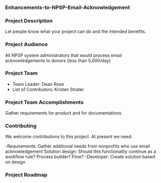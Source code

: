 ### Enhancements-to-NPSP-Email-Acknowledgement

### Project Description
Let people know what your project can do and the intended benefits. 

### Project Audience
All NPSP system administrators that would process email acknowledgements to donors (less than 5,000/day)

### Project Team

* Team Leader: Dean Rose
* List of Contributors: Kristen Strater

### Project Team Accomplishments
Gather requirements for product and for documentations

### Contributing
We welcome contributions to this project. At present we need:

-Requirements: Gather additional needs from nonprofits who use email acknowledgement
Solution design: Should this functionality continue as a workflow rule? Process builder? Flow?
-Developer: Create solution based on design

### Project Roadmap

